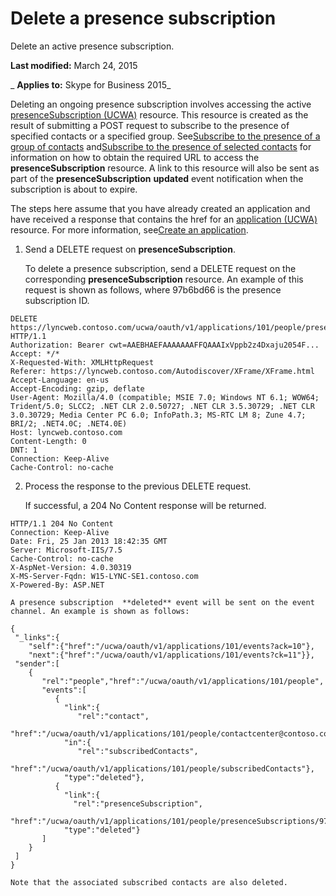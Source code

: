 
# Delete a presence subscription
Delete an active presence subscription.

 **Last modified:** March 24, 2015

 _ **Applies to:** Skype for Business 2015_

Deleting an ongoing presence subscription involves accessing the active [presenceSubscription (UCWA)](presenceSubscription_ref.md) resource. This resource is created as the result of submitting a POST request to subscribe to the presence of specified contacts or a specified group. See[Subscribe to the presence of a group of contacts](SubscribeToThePresenceOfAGroupOfContacts.md) and[Subscribe to the presence of selected contacts](SubscribeToThePresenceOfSelectedContacts.md) for information on how to obtain the required URL to access the **presenceSubscription** resource. A link to this resource will also be sent as part of the **presenceSubscription** **updated** event notification when the subscription is about to expire.

The steps here assume that you have already created an application and have received a response that contains the href for an [application (UCWA)](application_ref.md) resource. For more information, see[Create an application](CreateAnApplication.md).

1. Send a DELETE request on  **presenceSubscription**.
    
    To delete a presence subscription, send a DELETE request on the corresponding  **presenceSubscription** resource. An example of this request is shown as follows, where 97b6bd66 is the presence subscription ID.
    


  ```
  DELETE https://lyncweb.contoso.com/ucwa/oauth/v1/applications/101/people/presenceSubscriptions/97b6bd66 HTTP/1.1
Authorization: Bearer cwt=AAEBHAEFAAAAAAAFFQAAAIxVppb2z4Dxaju2054F...
Accept: */*
X-Requested-With: XMLHttpRequest
Referer: https://lyncweb.contoso.com/Autodiscover/XFrame/XFrame.html
Accept-Language: en-us
Accept-Encoding: gzip, deflate
User-Agent: Mozilla/4.0 (compatible; MSIE 7.0; Windows NT 6.1; WOW64; Trident/5.0; SLCC2; .NET CLR 2.0.50727; .NET CLR 3.5.30729; .NET CLR 3.0.30729; Media Center PC 6.0; InfoPath.3; MS-RTC LM 8; Zune 4.7; BRI/2; .NET4.0C; .NET4.0E)
Host: lyncweb.contoso.com
Content-Length: 0
DNT: 1
Connection: Keep-Alive
Cache-Control: no-cache
  ```

2. Process the response to the previous DELETE request.
    
    If successful, a 204 No Content response will be returned.
    


  ```
  HTTP/1.1 204 No Content
Connection: Keep-Alive
Date: Fri, 25 Jan 2013 18:42:35 GMT
Server: Microsoft-IIS/7.5
Cache-Control: no-cache
X-AspNet-Version: 4.0.30319
X-MS-Server-Fqdn: W15-LYNC-SE1.contoso.com
X-Powered-By: ASP.NET

  ```


    A presence subscription  **deleted** event will be sent on the event channel. An example is shown as follows:
    


  ```
  {
   "_links":{
      "self":{"href":"/ucwa/oauth/v1/applications/101/events?ack=10"},
      "next":{"href":"/ucwa/oauth/v1/applications/101/events?ck=11"}},
   "sender":[
      {
         "rel":"people","href":"/ucwa/oauth/v1/applications/101/people",
         "events":[
            {
              "link":{
                 "rel":"contact",
                 "href":"/ucwa/oauth/v1/applications/101/people/contactcenter@contoso.com"},
              "in":{
                 "rel":"subscribedContacts",
                 "href":"/ucwa/oauth/v1/applications/101/people/subscribedContacts"},
              "type":"deleted"},
            {
              "link":{
                "rel":"presenceSubscription",
                "href":"/ucwa/oauth/v1/applications/101/people/presenceSubscriptions/97b6bd66"},
              "type":"deleted"}
         ]
      }
   ]
}
  ```


    Note that the associated subscribed contacts are also deleted.
    
